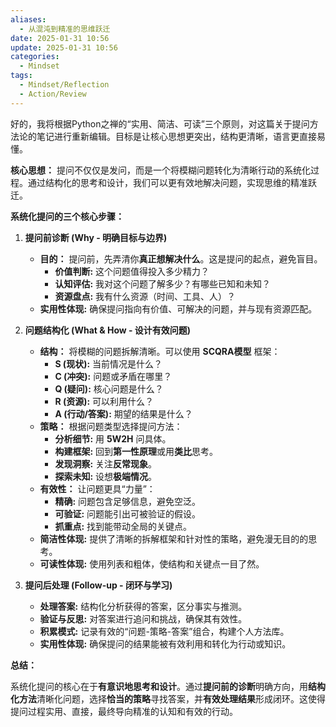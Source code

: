 ```yaml
---
aliases:
  - 从混沌到精准的思维跃迁
date: 2025-01-31 10:56
update: 2025-01-31 10:56
categories:
  - Mindset
tags:
  - Mindset/Reflection
  - Action/Review
---
```

好的，我将根据Python之禅的“实用、简洁、可读”三个原则，对这篇关于提问方法论的笔记进行重新编辑。目标是让核心思想更突出，结构更清晰，语言更直接易懂。

**核心思想：** 提问不仅仅是发问，而是一个将模糊问题转化为清晰行动的系统化过程。通过结构化的思考和设计，我们可以更有效地解决问题，实现思维的精准跃迁。

**系统化提问的三个核心步骤：**

1.  **提问前诊断 (Why - 明确目标与边界)**
    *   **目的：** 提问前，先弄清你**真正想解决什么**。这是提问的起点，避免盲目。
        *   **价值判断:** 这个问题值得投入多少精力？
        *   **认知评估:** 我对这个问题了解多少？有哪些已知和未知？
        *   **资源盘点:** 我有什么资源（时间、工具、人）？
    *   **实用性体现:** 确保提问指向有价值、可解决的问题，并与现有资源匹配。

2.  **问题结构化 (What & How - 设计有效问题)**
    *   **结构：** 将模糊的问题拆解清晰。可以使用 **SCQRA模型** 框架：
        *   **S (现状):** 当前情况是什么？
        *   **C (冲突):** 问题或矛盾在哪里？
        *   **Q (疑问):** 核心问题是什么？
        *   **R (资源):** 可以利用什么？
        *   **A (行动/答案):** 期望的结果是什么？
    *   **策略：** 根据问题类型选择提问方法：
        *   **分析细节:** 用 **5W2H** 问具体。
        *   **构建框架:** 回到**第一性原理**或用**类比**思考。
        *   **发现洞察:** 关注**反常现象**。
        *   **探索未知:** 设想**极端情况**。
    *   **有效性：** 让问题更具“力量”：
        *   **精确:** 问题包含足够信息，避免空泛。
        *   **可验证:** 问题能引出可被验证的假设。
        *   **抓重点:** 找到能带动全局的关键点。
    *   **简洁性体现:** 提供了清晰的拆解框架和针对性的策略，避免漫无目的的思考。
    *   **可读性体现:** 使用列表和粗体，使结构和关键点一目了然。

3.  **提问后处理 (Follow-up - 闭环与学习)**
    *   **处理答案:** 结构化分析获得的答案，区分事实与推测。
    *   **验证与反思:** 对答案进行追问和挑战，确保其有效性。
    *   **积累模式:** 记录有效的“问题-策略-答案”组合，构建个人方法库。
    *   **实用性体现:** 确保提问的结果能被有效利用和转化为行动或知识。

**总结：**

系统化提问的核心在于**有意识地思考和设计**。通过**提问前的诊断**明确方向，用**结构化方法**清晰化问题，选择**恰当的策略**寻找答案，并**有效处理结果**形成闭环。这使得提问过程实用、直接，最终导向精准的认知和有效的行动。